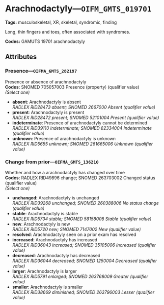 # Arachnodactyly—`OIFM_GMTS_019701`

**Tags:** musculoskeletal, XR, skeletal, syndromic, finding

Long, thin fingers and toes, often associated with syndromes.

**Codes:** GAMUTS 19701 arachnodactyly

## Attributes

### Presence—`OIFMA_GMTS_282197`

Presence or absence of arachnodactyly  
**Codes**: SNOMED 705057003 Presence (property) (qualifier value)  
*(Select one)*

- **absent**: Arachnodactyly is absent  
_RADLEX RID28473 absent; SNOMED 2667000 Absent (qualifier value)_
- **present**: Arachnodactyly is present  
_RADLEX RID28472 present; SNOMED 52101004 Present (qualifier value)_
- **indeterminate**: Presence of arachnodactyly cannot be determined  
_RADLEX RID39110 indeterminate; SNOMED 82334004 Indeterminate (qualifier value)_
- **unknown**: Presence of arachnodactyly is unknown  
_RADLEX RID5655 unknown; SNOMED 261665006 Unknown (qualifier value)_

### Change from prior—`OIFMA_GMTS_136210`

Whether and how a arachnodactyly has changed over time  
**Codes**: RADLEX RID49896 change; SNOMED 263703002 Changed status (qualifier value)  
*(Select one)*

- **unchanged**: Arachnodactyly is unchanged  
_RADLEX RID39268 unchanged; SNOMED 260388006 No status change (qualifier value)_
- **stable**: Arachnodactyly is stable  
_RADLEX RID5734 stable; SNOMED 58158008 Stable (qualifier value)_
- **new**: Arachnodactyly is new  
_RADLEX RID5720 new; SNOMED 7147002 New (qualifier value)_
- **resolved**: Arachnodactyly seen on a prior exam has resolved  
- **increased**: Arachnodactyly has increased  
_RADLEX RID36043 increased; SNOMED 35105006 Increased (qualifier value)_
- **decreased**: Arachnodactyly has decreased  
_RADLEX RID36044 decreased; SNOMED 1250004 Decreased (qualifier value)_
- **larger**: Arachnodactyly is larger  
_RADLEX RID5791 enlarged; SNOMED 263768009 Greater (qualifier value)_
- **smaller**: Arachnodactyly is smaller  
_RADLEX RID38669 diminished; SNOMED 263796003 Lesser (qualifier value)_
